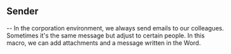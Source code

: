 ## Sender
--
In the corporation environment, we always send emails to our colleagues. Sometimes it's the same message but adjust to certain people. In this macro, we can add attachments and a message written in the Word.